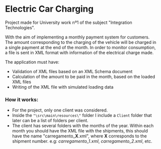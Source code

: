 # Electric Car Charging
Project made for University work nº1 of the subject "Integration Technologies".

With the aim of implementing a monthly payment system for customers. 
The amount corresponding to the charging of the vehicle will be charged in a single payment at the end of the month. 
In order to monitor consumption, a file is sent in XML format with information of the electrical charge made.

The application must have:
- Validation of XML files based on an XML Schema document
- Calculation of the amount to be paid in the month, based on the loaded XML files
- Writing of the XML file with simulated loading data

### How it works:
- For the project, only one client was considered.
- Inside the `"\src\main\resources\"` folder I include a `Client` folder that later can be a list of folders per client.
- The client has several folders with the months of the year. Within each month you should have the XML file with the shipments, this should have the name "carregamento_**X**.xml", where **X** corresponds to the shipment number. e.g: *carregamento_1.xml*, *carregamento_2.xml*, etc.